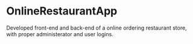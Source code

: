 ﻿# OnlineRestaurantApp
Developed front-end and back-end of a online ordering restaurant store, with proper administerator and user logins.
